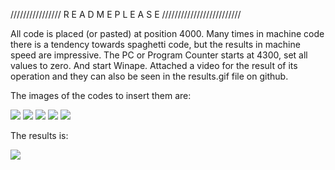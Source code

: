 ////////////////  R E A D M E         P L E A S E   /////////////////////////

All code is placed (or pasted) at position 4000. Many times in machine code there is a tendency towards spaghetti code, but the results in machine speed are impressive. The PC or Program Counter starts at 4300, set all values to zero. And start Winape. Attached a video for the result of its operation and they can also be seen in the results.gif file on github.

The images of the codes to insert them are:

![](images/cod1.png)
![](images/cod2.png)
![](images/cod3.png)
![](images/cod4.png)
![](images/cod5.png)

The results is:

![](images/gifs/RESULTS.gif)